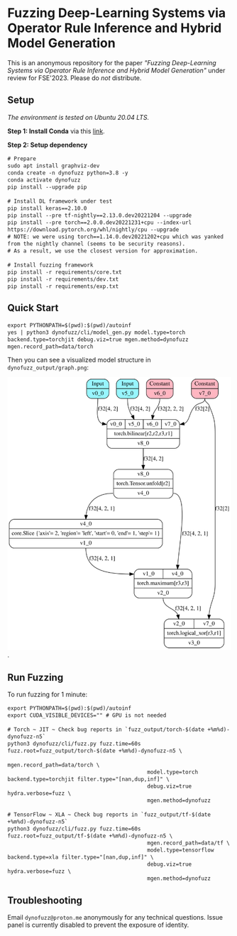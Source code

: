 # Fuzzing Deep-Learning Systems via Operator Rule Inference and Hybrid Model Generation

This is an anonymous repository for the paper *"Fuzzing Deep-Learning Systems via Operator Rule Inference and Hybrid Model Generation"* under review for FSE'2023. Please do *not* distribute.

## Setup

*The environment is tested on Ubuntu 20.04 LTS.*

**Step 1: Install Conda** via this [link](https://docs.conda.io/en/latest/miniconda.html).

**Step 2: Setup dependency**

```shell
# Prepare
sudo apt install graphviz-dev
conda create -n dynofuzz python=3.8 -y
conda activate dynofuzz
pip install --upgrade pip

# Install DL framework under test
pip install keras==2.10.0
pip install --pre tf-nightly==2.13.0.dev20221204 --upgrade
pip install --pre torch==2.0.0.dev20221231+cpu --index-url https://download.pytorch.org/whl/nightly/cpu --upgrade
# NOTE: we were using torch==1.14.0.dev20221202+cpu which was yanked from the nightly channel (seems to be security reasons).
# As a result, we use the closest version for approximation.

# Install fuzzing framework
pip install -r requirements/core.txt
pip install -r requirements/dev.txt
pip install -r requirements/exp.txt
```

## Quick Start

```shell
export PYTHONPATH=$(pwd):$(pwd)/autoinf
yes | python3 dynofuzz/cli/model_gen.py model.type=torch backend.type=torchjit debug.viz=true mgen.method=dynofuzz mgen.record_path=data/torch
```

Then you can see a visualized model structure in `dynofuzz_output/graph.png`:

![](gallary/graph.svg).

## Run Fuzzing

To run fuzzing for 1 minute:

```
export PYTHONPATH=$(pwd):$(pwd)/autoinf
export CUDA_VISIBLE_DEVICES="" # GPU is not needed

# Torch ~ JIT ~ Check bug reports in `fuzz_output/torch-$(date +%m%d)-dynofuzz-n5`
python3 dynofuzz/cli/fuzz.py fuzz.time=60s fuzz.root=fuzz_output/torch-$(date +%m%d)-dynofuzz-n5 \
                                            mgen.record_path=data/torch \
                                            model.type=torch backend.type=torchjit filter.type="[nan,dup,inf]" \
                                            debug.viz=true hydra.verbose=fuzz \
                                            mgen.method=dynofuzz

# TensorFlow ~ XLA ~ Check bug reports in `fuzz_output/tf-$(date +%m%d)-dynofuzz-n5`
python3 dynofuzz/cli/fuzz.py fuzz.time=60s fuzz.root=fuzz_output/tf-$(date +%m%d)-dynofuzz-n5 \
                                            mgen.record_path=data/tf \
                                            model.type=tensorflow backend.type=xla filter.type="[nan,dup,inf]" \
                                            debug.viz=true hydra.verbose=fuzz \
                                            mgen.method=dynofuzz
```



## Troubleshooting

Email `dynofuzz@proton.me` anonymously for any technical questions. Issue panel is currently disabled to prevent the exposure of identity.
